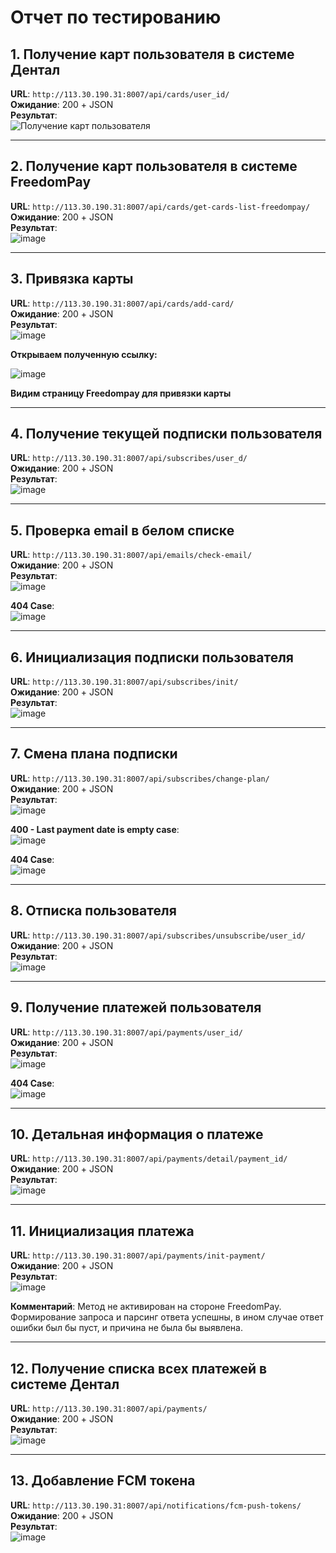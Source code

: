 # Отчет по тестированию

## 1. Получение карт пользователя в системе Дентал
**URL**: `http://113.30.190.31:8007/api/cards/user_id/`  
**Ожидание**: 200 + JSON  
**Результат**:  
![Получение карт пользователя](https://github.com/user-attachments/assets/1e0c3ef0-8cc3-4e8f-9f05-a4f456c21437)

---

## 2. Получение карт пользователя в системе FreedomPay
**URL**: `http://113.30.190.31:8007/api/cards/get-cards-list-freedompay/`  
**Ожидание**: 200 + JSON  
**Результат**:  
![image](https://github.com/user-attachments/assets/23d04365-8c21-49ec-9d5e-f6a7684c0948)


---

## 3. Привязка карты
**URL**: `http://113.30.190.31:8007/api/cards/add-card/`  
**Ожидание**: 200 + JSON  
**Результат**:  
![image](https://github.com/user-attachments/assets/fc5bab3b-069f-402d-99ea-74fd4da8b2e2)


**Открываем полученную ссылку:**


![image](https://github.com/user-attachments/assets/e3069a9c-6ffe-44a6-9220-0f4edbe0ce66)


**Видим страницу Freedompay для привязки карты**



---

## 4. Получение текущей подписки пользователя
**URL**: `http://113.30.190.31:8007/api/subscribes/user_d/`  
**Ожидание**: 200 + JSON  
**Результат**:  
![image](https://github.com/user-attachments/assets/17c6e18e-a9b3-4fcb-ad13-9998dc42226d)


---

## 5. Проверка email в белом списке
**URL**: `http://113.30.190.31:8007/api/emails/check-email/`  
**Ожидание**: 200 + JSON  
**Результат**:  
![image](https://github.com/user-attachments/assets/6e8d5842-beb0-4fdd-bc9a-6d51c11c100c)

**404 Case**:  
![image](https://github.com/user-attachments/assets/18b0cf37-ad43-4e1c-8bfe-8637bade46f3)


---

## 6. Инициализация подписки пользователя
**URL**: `http://113.30.190.31:8007/api/subscribes/init/`  
**Ожидание**: 200 + JSON  
**Результат**:  
![image](https://github.com/user-attachments/assets/9938eca1-3032-44be-9784-9b7af26152f9)


---

## 7. Смена плана подписки
**URL**: `http://113.30.190.31:8007/api/subscribes/change-plan/`  
**Ожидание**: 200 + JSON  
**Результат**:  
![image](https://github.com/user-attachments/assets/1618854f-3ceb-4f2c-9ecb-e6a909774f4e)

**400 - Last payment date is empty case**:  
![image](https://github.com/user-attachments/assets/2dd314de-e355-46a8-ad23-531eb867df4b)

**404 Case**:  
![image](https://github.com/user-attachments/assets/22eca0ad-80b8-496d-9ba6-12e502e1067a)


---

## 8. Отписка пользователя
**URL**: `http://113.30.190.31:8007/api/subscribes/unsubscribe/user_id/`  
**Ожидание**: 200 + JSON  
**Результат**:  
![image](https://github.com/user-attachments/assets/a3c1b507-0c14-4e7b-b941-0288e7a00ffb)


---

## 9. Получение платежей пользователя
**URL**: `http://113.30.190.31:8007/api/payments/user_id/`  
**Ожидание**: 200 + JSON  
**Результат**:  
![image](https://github.com/user-attachments/assets/c93d6492-6c2d-4ad7-a5e6-1f2850f05ad1)
 
**404 Case**:  
![image](https://github.com/user-attachments/assets/4dba5cb3-e289-4af2-90ae-dcb0ddecaeeb)


---

## 10. Детальная информация о платеже
**URL**: `http://113.30.190.31:8007/api/payments/detail/payment_id/`  
**Ожидание**: 200 + JSON  
**Результат**:  
![image](https://github.com/user-attachments/assets/c742bc22-7d6b-4b6c-8ebc-9226806e2017)


---

## 11. Инициализация платежа
**URL**: `http://113.30.190.31:8007/api/payments/init-payment/`  
**Ожидание**: 200 + JSON  
**Результат**:  
![image](https://github.com/user-attachments/assets/10a71dbd-0307-42ca-8b9e-3e059ba470f7)
  
**Комментарий**: Метод не активирован на стороне FreedomPay. Формирование запроса и парсинг ответа успешны, в ином случае ответ ошибки был бы пуст, и причина не была бы выявлена.

---

## 12. Получение списка всех платежей в системе Дентал
**URL**: `http://113.30.190.31:8007/api/payments/`  
**Ожидание**: 200 + JSON  
**Результат**:  
![image](https://github.com/user-attachments/assets/3cdac12a-d6ab-457e-9adf-297052efcaf1)


---

## 13. Добавление FCM токена
**URL**: `http://113.30.190.31:8007/api/notifications/fcm-push-tokens/`  
**Ожидание**: 200 + JSON  
**Результат**:  
![image](https://github.com/user-attachments/assets/082ed8c6-ca99-4d68-a0a1-708f527e2ae1)

